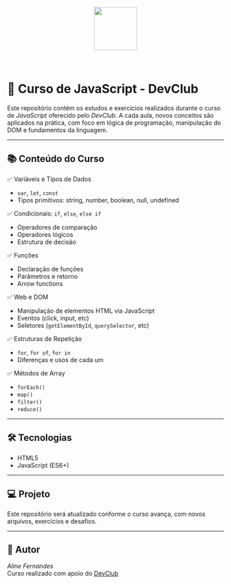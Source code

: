 <div align ="center">
<img src= "https://img.icons8.com/?size=100&id=108784&format=png&color=000000" width=100 height=100>
</div>
<br>
<br>

# 🚀 Curso de JavaScript - DevClub

Este repositório contém os estudos e exercícios realizados durante o curso de *JavaScript* oferecido pelo *DevClub*. A cada aula, novos conceitos são aplicados na prática, com foco em lógica de programação, manipulação do DOM e fundamentos da linguagem.

---

## 📚 Conteúdo do Curso

✅ Variáveis e Tipos de Dados
- `var`, `let`, `const`
- Tipos primitivos: string, number, boolean, null, undefined

✅ Condicionais: `if`, `else`, `else if`
- Operadores de comparação
- Operadores lógicos
- Estrutura de decisão

✅ Funções
- Declaração de funções
- Parâmetros e retorno
- Arrow functions

✅ Web e DOM
- Manipulação de elementos HTML via JavaScript
- Eventos (click, input, etc)
- Seletores (`getElementById`, `querySelector`, etc)

✅ Estruturas de Repetição
- `for`, `for of`, `for in`
- Diferenças e usos de cada um

✅ Métodos de Array
- `forEach()`
- `map()`
- `filter()`
- `reduce()`

---

## 🛠 Tecnologias
- HTML5
- JavaScript (ES6+)

---

## 💻 Projeto
Este repositório será atualizado conforme o curso avança, com novos arquivos, exercícios e desafios.

---

## 📎 Autor
*Aline Fernandes*  
Curso realizado com apoio do [DevClub](https://devclub.com.br/)
